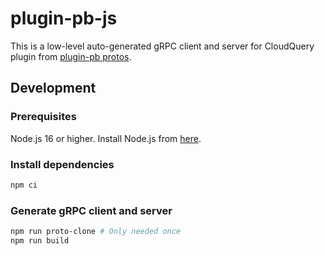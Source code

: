 # plugin-pb-js

This is a low-level auto-generated gRPC client and server for CloudQuery plugin from [plugin-pb protos](https://github.com/cloudquery/plugin-pb).

## Development

### Prerequisites

Node.js 16 or higher. Install Node.js from [here](https://nodejs.org/en/download/).

### Install dependencies

```bash
npm ci
```

### Generate gRPC client and server

```bash
npm run proto-clone # Only needed once
npm run build
```
